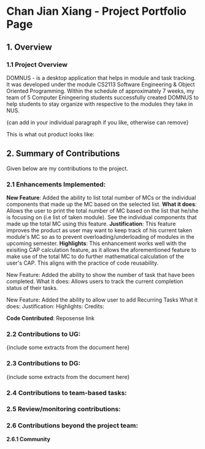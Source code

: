 
# Chan Jian Xiang - Project Portfolio Page


## 1. Overview
### 1.1 Project Overview 
DOMNUS - is a desktop application that helps in module and task tracking. It was developed under the module CS2113 Software Engineering & Object Oriented Programming. Within the schedule of approximately 7 weeks, my team of 5 Computer Eningeering students successfully created DOMNUS to help students to stay organize with respective to the modules they take in NUS. 

{can add in your individual paragraph if you like, otherwise can remove} 

This is what out product looks like: 

## 2. Summary of Contributions
Given below are my contributions to the project. 

### 2.1 Enhancements Implemented: 
**New Feature**: Added the ability to list total number of MCs or the individual components that made up the MC based on the selected list.
**What it does**: Allows the user to print the total number of MC based on the list that he/she is focusing on (i.e list of taken module). See the individual components that made up the total MC using this feature.
**Justification**: This feature improves the product as user may want to keep track of his current taken module's MC so as to prevent overloading/underloading of modules in the upcoming semester. 
**Highlights**: This enhancement works well with the exisiting CAP calculation feature, as it allows the aforementioned feature to make use of the total MC to do further mathematical calculation of the user's CAP. This aligns with the practice of code reusability. 

 New Feature: Added the ability to show the number of task that have been completed. 
 What it does: Allows users to track the current completion status of their tasks. 

New Feature: Added the ability to allow user to add Recurring Tasks
What it does: 
Justification:
Highlights:
Credits: 

**Code Contributed**: Reposense link 

### 2.2 Contributions to UG: 
{include some extracts from the document here}
### 2.3 Contributions to DG:
{include some extracts from the document here}
### 2.4 Contributions to team-based tasks: 
### 2.5 Review/monitoring contributions: 
### 2.6 Contributions beyond the project team:  
 **2.6.1 Community**
<!--stackedit_data:
eyJoaXN0b3J5IjpbLTQzMTU2NTI5XX0=
-->